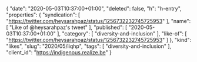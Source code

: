 {
  "date": "2020-05-03T10:37:00+01:00",
  "deleted": false,
  "h": "h-entry",
  "properties": {
    "syndication": [
      "https://twitter.com/heysarahpaz/status/1256732232745725953"
    ],
    "name": [
      "Like of @heysarahpaz's tweet"
    ],
    "published": [
      "2020-05-03T10:37:00+01:00"
    ],
    "category": [
      "diversity-and-inclusion"
    ],
    "like-of": [
      "https://twitter.com/heysarahpaz/status/1256732232745725953"
    ]
  },
  "kind": "likes",
  "slug": "2020/05/iiqhp",
  "tags": [
    "diversity-and-inclusion"
  ],
  "client_id": "https://indigenous.realize.be"
}
